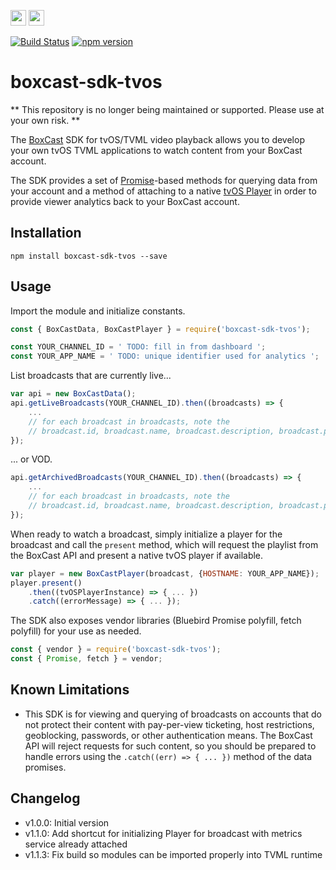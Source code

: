 <a href="https://www.boxcast.com" target="_blank"><img src="https://www.boxcast.com/hs-fs/hub/484866/file-2483746126-png/Logos/NewBoxCastLogo.png?t=1494524438771" height="25"></a>&nbsp;<a href="https://developer.apple.com/go/?id=apple-tv-markup-language-reference" target="_blank"><img src="https://developer.apple.com/library/content/Resources/1260/Images/apple_developer_header_2x.png" height="25"></a>

[![Build Status](https://travis-ci.org/boxcast/boxcast-sdk-tvos.svg?branch=master)](https://travis-ci.org/boxcast/boxcast-sdk-tvos)&nbsp;[![npm version](https://badge.fury.io/js/boxcast-sdk-tvos.svg)](https://badge.fury.io/js/boxcast-sdk-tvos)

# boxcast-sdk-tvos

** This repository is no longer being maintained or supported. Please use at your own risk. **

The [BoxCast](https://www.boxcast.com) SDK for tvOS/TVML video playback allows you to develop your own tvOS TVML applications to watch content from your BoxCast account.

The SDK provides a set of [Promise](https://developer.mozilla.org/en-US/docs/Web/JavaScript/Reference/Global_Objects/Promise)-based methods for querying data from your account and a method of attaching to a native [tvOS Player](https://developer.apple.com/reference/tvmljs/player) in order to provide viewer analytics back to your BoxCast account.

## Installation

```
npm install boxcast-sdk-tvos --save
```

## Usage

Import the module and initialize constants.
```javascript
const { BoxCastData, BoxCastPlayer } = require('boxcast-sdk-tvos');

const YOUR_CHANNEL_ID = ' TODO: fill in from dashboard ';
const YOUR_APP_NAME = ' TODO: unique identifier used for analytics ';
```

List broadcasts that are currently live...
```javascript
var api = new BoxCastData();
api.getLiveBroadcasts(YOUR_CHANNEL_ID).then((broadcasts) => {
    ... 
    // for each broadcast in broadcasts, note the
    // broadcast.id, broadcast.name, broadcast.description, broadcast.preview
});
```

... or VOD.
```javascript
api.getArchivedBroadcasts(YOUR_CHANNEL_ID).then((broadcasts) => {
    ...
    // for each broadcast in broadcasts, note the
    // broadcast.id, broadcast.name, broadcast.description, broadcast.preview
});
```

When ready to watch a broadcast, simply initialize a player for the broadcast and call the `present`
method, which will request the playlist from the BoxCast API and present a native tvOS player if available.
```javascript
var player = new BoxCastPlayer(broadcast, {HOSTNAME: YOUR_APP_NAME});
player.present()
    .then((tvOSPlayerInstance) => { ... })
    .catch((errorMessage) => { ... });
```

The SDK also exposes vendor libraries (Bluebird Promise polyfill, fetch polyfill) for your use as needed.
```javascript
const { vendor } = require('boxcast-sdk-tvos');
const { Promise, fetch } = vendor;
```

## Known Limitations

* This SDK is for viewing and querying of broadcasts on accounts that do not protect their content with pay-per-view ticketing, host restrictions, geoblocking, passwords, or other authentication means.  The BoxCast API will reject requests for such content, so you should be prepared to handle errors using the `.catch((err) => { ... })` method of the data promises.

## Changelog

* v1.0.0: Initial version
* v1.1.0: Add shortcut for initializing Player for broadcast with metrics service already attached
* v1.1.3: Fix build so modules can be imported properly into TVML runtime
